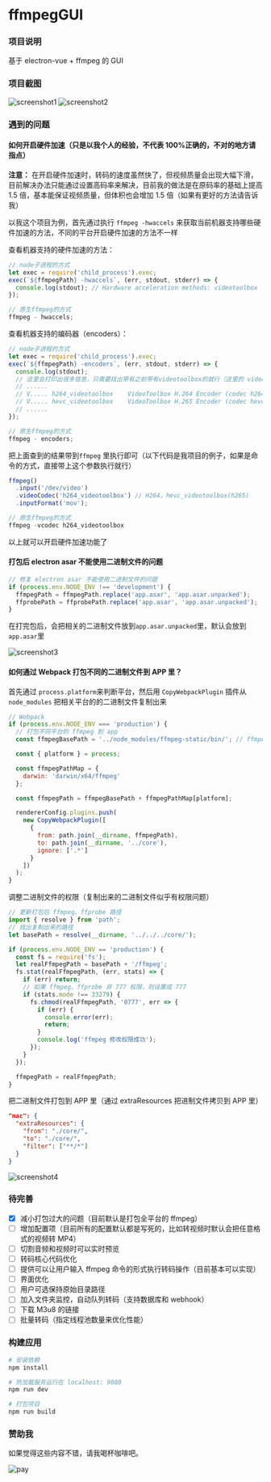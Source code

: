 # ffmpegGUI

### 项目说明

基于 electron-vue + ffmpeg 的 GUI

### 项目截图

![screenshot1](./screenshot/screenshot-01.png)
![screenshot2](./screenshot/screenshot-02.png)

### 遇到的问题

#### 如何开启硬件加速（只是以我个人的经验，不代表 100%正确的，不对的地方请指点）

**注意：** 在开启硬件加速时，转码的速度虽然快了，但视频质量会出现大幅下滑，目前解决办法只能通过设置高码率来解决，目前我的做法是在原码率的基础上提高 1.5 倍，基本能保证视频质量，但体积也会增加 1.5 倍（如果有更好的方法请告诉我）

以我这个项目为例，首先通过执行 `ffmpeg -hwaccels` 来获取当前机器支持哪些硬件加速的方法，不同的平台开启硬件加速的方法不一样

查看机器支持的硬件加速的方法：

```js
// node子进程的方式
let exec = require('child_process').exec;
exec(`${ffmpegPath} -hwaccels`, (err, stdout, stderr) => {
  console.log(stdout); // Hardware acceleration methods: videotoolbox
});
```

```js
// 原生ffmpeg的方式
ffmpeg - hwaccels;
```

查看机器支持的编码器（encoders）：

```js
// node子进程的方式
let exec = require('child_process').exec;
exec(`${ffmpegPath} -encoders`, (err, stdout, stderr) => {
  console.log(stdout);
  // 这里会打印出很多信息，只需要找出带有之前带有videotoolbox的就行（这里的 videotoolbox 是上次查到的支持硬件加速的方法）
  // ......
  // V..... h264_videotoolbox    VideoToolbox H.264 Encoder (codec h264)
  // V..... hevc_videotoolbox    VideoToolbox H.265 Encoder (codec hevc)
  // ......
});
```

```js
// 原生ffmpeg的方式
ffmpeg - encoders;
```

把上面查到的结果带到`ffmpeg` 里执行即可（以下代码是我项目的例子，如果是命令的方式，直接带上这个参数执行就行）

```js
ffmpeg()
  .input('/dev/video')
  .videoCodec('h264_videotoolbox') // H264，hevc_videotoolbox(h265)
  .inputFormat('mov');
```

```js
// 原生ffmpeg的方式
ffmpeg -vcodec h264_videotoolbox
```

以上就可以开启硬件加速功能了

#### 打包后 electron asar 不能使用二进制文件的问题

```js
// 修复 electron asar 不能使用二进制文件的问题
if (process.env.NODE_ENV !== 'development') {
  ffmpegPath = ffmpegPath.replace('app.asar', 'app.asar.unpacked');
  ffprobePath = ffprobePath.replace('app.asar', 'app.asar.unpacked');
}
```

在打完包后，会把相关的二进制文件放到`app.asar.unpacked`里，默认会放到`app.asar`里

![screenshot3](./screenshot/screenshot-03.png)

#### 如何通过 Webpack 打包不同的二进制文件到 APP 里？

首先通过 `process.platform`来判断平台，然后用 `CopyWebpackPlugin` 插件从 `node_modules` 把相关平台的的二进制文件复制出来

```js
// Webpack
if (process.env.NODE_ENV === 'production') {
  // 打包不同平台的 ffmpeg 到 app
  const ffmpegBasePath = '../node_modules/ffmpeg-static/bin/'; // ffmpeg-static

  const { platform } = process;

  const ffmpegPathMap = {
    darwin: 'darwin/x64/ffmpeg'
  };

  const ffmpegPath = ffmpegBasePath + ffmpegPathMap[platform];

  rendererConfig.plugins.push(
    new CopyWebpackPlugin([
      {
        from: path.join(__dirname, ffmpegPath),
        to: path.join(__dirname, '../core'),
        ignore: ['.*']
      }
    ])
  );
}
```

调整二进制文件的权限（复制出来的二进制文件似乎有权限问题）

```js
// 更新打包后 ffmpeg、ffprobe 路径
import { resolve } from 'path';
// 找出复制出来的路径
let basePath = resolve(__dirname, '../../../core/');

if (process.env.NODE_ENV == 'production') {
  const fs = require('fs');
  let realFfmpegPath = basePath + '/ffmpeg';
  fs.stat(realFfmpegPath, (err, stats) => {
    if (err) return;
    // 如果 ffmpeg、ffprobe 非 777 权限，则设置成 777
    if (stats.mode !== 33279) {
      fs.chmod(realFfmpegPath, '0777', err => {
        if (err) {
          console.error(err);
          return;
        }
        console.log('ffmpeg 修改权限成功');
      });
    }
  });

  ffmpegPath = realFfmpegPath;
}
```

把二进制文件打包到 APP 里（通过 extraResources 把进制文件拷贝到 APP 里）

```json
"mac": {
  "extraResources": {
    "from": "./core/",
    "to": "./core/",
    "filter": ["**/*"]
  }
}
```
![screenshot4](./screenshot/screenshot-04.png)

### 待完善

- [x] 减小打包过大的问题（目前默认是打包全平台的 ffmpeg）
- [ ] 增加配置项（目前所有的配置默认都是写死的，比如转视频时默认会把任意格式的视频转 MP4）
- [ ] 切割音频和视频时可以实时预览
- [ ] 转码核心代码优化
- [ ] 提供可以让用户输入 ffmpeg 命令的形式执行转码操作（目前基本可以实现）
- [ ] 界面优化
- [ ] 用户可选保持原始目录路径
- [ ] 加入文件夹监控，自动队列转码（支持数据库和 webhook）
- [ ] 下载 M3u8 的链接
- [ ] 批量转码（指定线程池数量来优化性能）

### 构建应用

```bash
# 安装依赖
npm install

# 热加载服务运行在 localhost: 9080
npm run dev

# 打包项目
npm run build
```

### 赞助我

如果觉得这些内容不错，请我喝杯咖啡吧。

![pay](./screenshot/pay.png)
